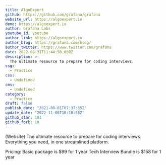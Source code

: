 ```yaml
---
title: AlgoExpert
github: https://github.com/grafana/grafana
website_url: https://algoexpert.io
demo: https://algoexpert.io
author: Grafana Labs
youtube_id: youtube
author_link: https://algoexpert.io
author_blog: https://grafana.com/blog/
author_twitter: https://www.twitter.com/grafana
date: 2022-08-31T11:44:50.000Z
description: >-
  The ultimate resource to prepare for coding interviews.
ssg:
  - Practice
css:
  - Undefined
cms:
  - Undefined
category:
  - Practice
draft: false
publish_date: "2021-08-01T07:37:35Z"
update_date: "2022-11-06T10:10:58Z"
github_star: 101
github_fork: 10
---
```


(Website) The ultimate resource to prepare for coding interviews.
Everything you need, in one streamlined platform.

Pricing:
Basic package is $99 for 1 year
Tech Interview Bundle is $158 for 1 year

